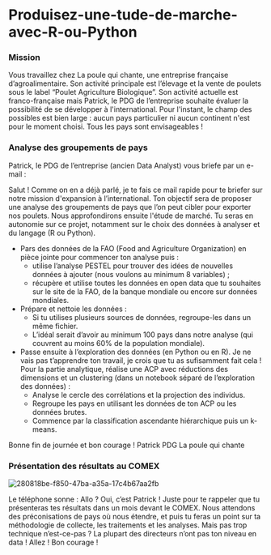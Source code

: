 # Produisez-une-tude-de-marche-avec-R-ou-Python
### Mission
Vous travaillez chez La poule qui chante, une entreprise française d’agroalimentaire.
Son activité principale est l’élevage et la vente de poulets sous le label “Poulet Agriculture Biologique”.
Son activité actuelle est franco-française mais Patrick, le PDG de l’entreprise souhaite évaluer la possibilité de se développer à l'international.
Pour l'instant, le champ des possibles est bien large : aucun pays particulier ni aucun continent n'est pour le moment choisi. Tous les pays sont envisageables !
### Analyse des groupements de pays
Patrick, le PDG de l’entreprise (ancien Data Analyst) vous briefe par un e-mail :
 
Salut !
Comme on en a déjà parlé, je te fais ce mail rapide pour te briefer sur notre mission d'expansion à l’international.
Ton objectif sera de proposer une analyse des groupements de pays que l’on peut cibler pour exporter nos poulets. Nous approfondirons ensuite l'étude de marché. 
Tu seras en autonomie sur ce projet, notamment sur le choix des données à analyser et du langage (R ou Python). 
- Pars des données de la FAO (Food and Agriculture Organization) en pièce jointe pour commencer ton analyse puis : 
  - utilise l’analyse PESTEL pour trouver des idées de nouvelles données à ajouter (nous voulons au minimum 8 variables) ;
  - récupère et utilise toutes les données en open data que tu souhaites sur le site de la FAO, de la banque mondiale ou encore sur données mondiales.
- Prépare et nettoie les données : 
  - Si tu utilises plusieurs sources de données, regroupe-les dans un même fichier. 
  - L’idéal serait d’avoir au minimum 100 pays dans notre analyse (qui couvrent au moins 60% de la population mondiale). 
- Passe ensuite à l’exploration des données (en Python ou en R).
Je ne vais pas t’apprendre ton travail, je crois que tu as sufisamment fait cela !
Pour la partie analytique, réalise une ACP avec réductions des dimensions et un clustering (dans un notebook séparé de l’exploration des données) :
  - Analyse le cercle des corrélations et la projection des individus. 
  - Regroupe les pays en utilisant les données de ton ACP ou les données brutes. 
  - Commence par la classification ascendante hiérarchique puis un k-means.
 
Bonne fin de journée et bon courage !
Patrick 
PDG La poule qui chante
 
### Présentation des résultats au COMEX
 
![280818be-f850-47ba-a35a-17c4b67aa2fb](https://github.com/user-attachments/assets/4abd96a4-d60f-4e98-820d-a86f0ff86ec1)

 
Le téléphone sonne : 
Allo ?
Oui, c’est Patrick !
Juste pour te rappeler que tu présenteras tes résultats dans un mois devant le COMEX.
Nous attendons des préconisations de pays où nous étendre, et puis tu feras un point sur ta méthodologie de collecte, les traitements et les analyses. Mais pas trop technique n’est-ce-pas ? La plupart des directeurs n’ont pas ton niveau en data !
Allez ! Bon courage !
